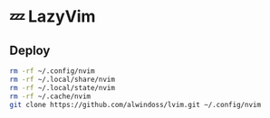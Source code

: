 # 💤 LazyVim

## Deploy


```zsh
rm -rf ~/.config/nvim
rm -rf ~/.local/share/nvim
rm -rf ~/.local/state/nvim
rm -rf ~/.cache/nvim
git clone https://github.com/alwindoss/lvim.git ~/.config/nvim
```
